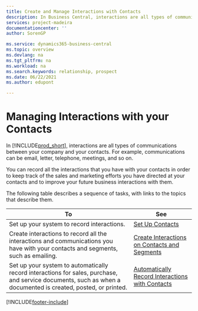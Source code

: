 ```yaml
---
title: Create and Manage Interactions with Contacts
description: In Business Central, interactions are all types of communications between your company and your contacts. Read about the ways to create and manage your contacts.
services: project-madeira
documentationcenter: ''
author: SorenGP

ms.service: dynamics365-business-central
ms.topic: overview
ms.devlang: na
ms.tgt_pltfrm: na
ms.workload: na
ms.search.keywords: relationship, prospect
ms.date: 06/22/2021
ms.author: edupont

---
```

# Managing Interactions with your Contacts
In [!INCLUDE[prod_short](includes/prod_short.md)], interactions are all types of communications between your company and your contacts. For example, communications can be email, letter, telephone, meetings, and so on.

You can record all the interactions that you have with your contacts in order to keep track of the sales and marketing efforts you have directed at your contacts and to improve your future business interactions with them.

The following table describes a sequence of tasks, with links to the topics that describe them.

| To | See |
| --- | --- |
| Set up your system to record interactions. |[Set Up Contacts](marketing-setup-contacts.md) |
|Create interactions to record all the interactions and communications you have with your contacts and segments, such as emailing.|[Create Interactions on Contacts and Segments](marketing-how-create-interactions.md)|
|Set up your system to automatically record interactions for sales, purchase, and service documents, such as when a documented is created, posted, or printed.|[Automatically Record Interactions with Contacts](marketing-auto-record-interactions.md)|


[!INCLUDE[footer-include](includes/footer-banner.md)]